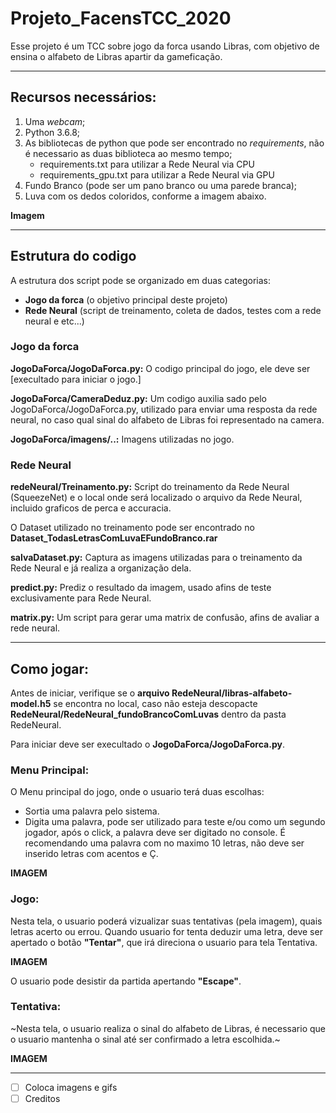 # Projeto_FacensTCC_2020
Esse projeto é um TCC sobre jogo da forca usando Libras, com objetivo de ensina o alfabeto de Libras apartir da gameficação.

-----------------------------------

## Recursos necessários:
 1. Uma *webcam*;
 2. Python 3.6.8;
 3. As bibliotecas de python que pode ser encontrado no *requirements*, não é necessario as duas biblioteca ao mesmo tempo;
    - requirements.txt para utilizar a Rede Neural via CPU
    - requirements_gpu.txt para utilizar a Rede Neural via GPU
 4. Fundo Branco (pode ser um pano branco ou uma parede branca);
 5. Luva com os dedos coloridos, conforme a imagem abaixo.
 
 **Imagem**
 
-----------------------------------

## Estrutura do codigo
A estrutura dos script pode se organizado em duas categorias:
 - **Jogo da forca** (o objetivo principal deste projeto)
 - **Rede Neural** (script de treinamento, coleta de dados, testes com a rede neural e etc...)

### Jogo da forca
**JogoDaForca/JogoDaForca.py:** O codigo principal do jogo, ele deve ser [execultado para iniciar o jogo.]

**JogoDaForca/CameraDeduz.py:** Um codigo auxilia sado pelo JogoDaForca/JogoDaForca.py, utilizado para enviar uma resposta da rede neural, no caso qual sinal do alfabeto de Libras foi representado na camera. 

**JogoDaForca/imagens/..:** Imagens utilizadas no jogo.

### Rede Neural

**redeNeural/Treinamento.py:** Script do treinamento da Rede Neural (SqueezeNet) e o local onde será localizado o arquivo da Rede Neural, incluido graficos de perca e accuracia.

O Dataset utilizado no treinamento pode ser encontrado no **Dataset_TodasLetrasComLuvaEFundoBranco.rar**

**salvaDataset.py:** Captura as imagens utilizadas para o treinamento da Rede Neural e já realiza a organização dela.

**predict.py:** Prediz o resultado da imagem, usado afins de teste exclusivamente para Rede Neural.

**matrix.py:** Um script para gerar uma matrix de confusão, afins de avaliar a rede neural.

-----------------------------------

## Como jogar:
Antes de iniciar, verifique se o **arquivo RedeNeural/libras-alfabeto-model.h5** se encontra no local, caso não esteja descopacte **RedeNeural/RedeNeural_fundoBrancoComLuvas** dentro da pasta RedeNeural.

Para iniciar deve ser execultado o **JogoDaForca/JogoDaForca.py**.

### Menu Principal:
O Menu principal do jogo, onde o usuario terá duas escolhas:
- Sortia uma palavra pelo sistema. 
- Digita uma palavra, pode ser utilizado para teste e/ou como um segundo jogador, após o click, a palavra deve ser digitado no console. É recomendando uma palavra com no maximo 10 letras, não deve ser inserido letras com acentos e Ç.

**IMAGEM**

### Jogo: 
Nesta tela, o usuario poderá vizualizar suas tentativas (pela imagem), quais letras acerto ou errou. Quando usuario for tenta deduzir uma letra, deve ser apertado o botão **"Tentar"**, que irá direciona o usuario para tela Tentativa.

**IMAGEM**

O usuario pode desistir da partida apertando **"Escape"**.

### Tentativa:
~Nesta tela, o usuario realiza o sinal do alfabeto de Libras, é necessario que o usuario mantenha o sinal até ser confirmado a letra escolhida.~

**IMAGEM**

--------------
- [ ] Coloca imagens e gifs
- [ ] Creditos
